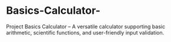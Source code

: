 # Basics-Calculator-
Project Basics Calculator – A versatile calculator supporting basic arithmetic, scientific functions, and user-friendly input validation.
